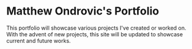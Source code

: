 # Matthew Ondrovic's Portfolio

This portfolio will showcase various projects I've created or worked on. With the advent of new projects, this site will be updated to showcase current and future works.
